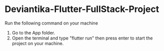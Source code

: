 # Deviantika-Flutter-FullStack-Project
 Run the following command on your machine
 1. Go to the App folder.
 2. Open the terminal and type "flutter run" then press enter to start the project on your machine.
